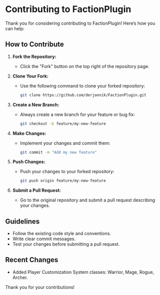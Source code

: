 
# Contributing to FactionPlugin

Thank you for considering contributing to FactionPlugin! Here’s how you can help:

## How to Contribute

1. **Fork the Repository:**
   - Click the "Fork" button on the top right of the repository page.

2. **Clone Your Fork:**
   - Use the following command to clone your forked repository:
     ```bash
     git clone https://github.com/derjannik/FactionPlugin.git
     ```

3. **Create a New Branch:**
   - Always create a new branch for your feature or bug fix:
     ```bash
     git checkout -b feature/my-new-feature
     ```

4. **Make Changes:**
   - Implement your changes and commit them:
     ```bash
     git commit -m "Add my new feature"
     ```

5. **Push Changes:**
   - Push your changes to your forked repository:
     ```bash
     git push origin feature/my-new-feature
     ```

6. **Submit a Pull Request:**
   - Go to the original repository and submit a pull request describing your changes.

## Guidelines

- Follow the existing code style and conventions.
- Write clear commit messages.
- Test your changes before submitting a pull request.

## Recent Changes

- Added Player Customization System classes: Warrior, Mage, Rogue, Archer.

Thank you for your contributions!
